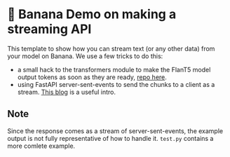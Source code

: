 # 🍌 Banana Demo on making a streaming API

This template to show how you can stream text (or any other data) from your model on Banana.
We use a few tricks to do this:
- a small hack to the transformers module to make the FlanT5 model output tokens as soon as they are ready, [repo here](https://github.com/ErikKaum/transformers-stream-hack).
- using FastAPI server-sent-events to send the chunks to a client as a stream. [This blog](https://devdojo.com/bobbyiliev/how-to-use-server-sent-events-sse-with-fastapi) is a useful intro.

## Note
Since the response comes as a stream of server-sent-events, the example output is not fully representative of how to handle it. `test.py` contains a more comlete example.